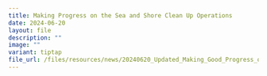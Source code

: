 ```yaml
---
title: Making Progress on the Sea and Shore Clean Up Operations
date: 2024-06-20
layout: file
description: ""
image: ""
variant: tiptap
file_url: /files/resources/news/20240620_Updated_Making_Good_Progress_on_the_Sea_and_Shore_Clean_Up_Operations.pdf
---
```

